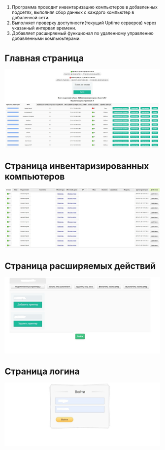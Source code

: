 1. Программа проводит инвентаризацию компьютеров в добавленных подсетях, выполняя сбор данных с каждого компьютер в добаленной сети.
2. Выполняет проверку доступности(текущий Uptime серверов) через указанный интервал времени.
3. Добавляет расширяемый функционал по удаленному управлению добавленными компьюьтерами.
# Главная страница
![alt text](/ScreensProject/1.jpg "Главная страница")
# Страница инвентаризированных компьютеров
![alt text](/ScreensProject/4.jpg "Страница действий")
# Страница расширяемых действий
![alt text](/ScreensProject/2.jpg "Страница действий")
# Страница логина
![alt text](/ScreensProject/3.jpg "Страница логина")
